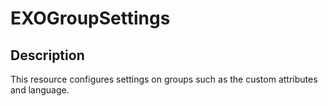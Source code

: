 # EXOGroupSettings

## Description

This resource configures settings on groups
such as the custom attributes and language.

